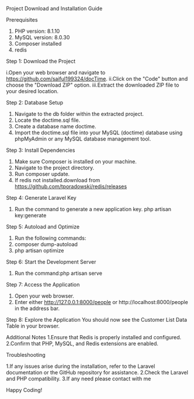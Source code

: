 Project Download and Installation Guide

Prerequisites
1.	PHP version: 8.1.10
2.	MySQL version: 8.0.30
3.	Composer installed
4.	redis

Step 1: Download the Project

i.Open your web browser and navigate to https://github.com/saiful199324/docTime.
ii.Click on the "Code" button and choose the "Download ZIP" option.
iii.Extract the downloaded ZIP file to your desired location.

Step 2: Database Setup

1.	Navigate to the db folder within the extracted project.
2.	Locate the doctime.sql file.
3.	Create a database name doctime.
4.	Import the doctime.sql file into your MySQL (doctime) database using phpMyAdmin or any MySQL database management tool.
   

Step 3: Install Dependencies

1.	Make sure Composer is installed on your machine.
2.	Navigate to the project directory.
3.	Run composer update.
4.	If redis not installed.download from https://github.com/tporadowski/redis/releases
   
Step 4: Generate Laravel Key
1.	Run the command to generate a new application key. php artisan key:generate

Step 5: Autoload and Optimize
1.	Run the following commands:
2.	composer dump-autoload
3.	php artisan optimize
   
Step 6: Start the Development Server
1.	Run the command:php artisan serve

Step 7: Access the Application
1.	Open your web browser.
2.	Enter either http://127.0.0.1:8000/people or http://localhost:8000/people in the address bar.
   
Step 8: Explore the Application
You should now see the Customer List Data Table in your browser.

Additional Notes
1.Ensure that Redis is properly installed and configured.
2.Confirm that PHP, MySQL, and Redis extensions are enabled.

Troubleshooting

1.If any issues arise during the installation, refer to the Laravel documentation or the GitHub repository for assistance.
2.Check the Laravel and PHP compatibility.
3.If any need please contact with me


Happy Coding!
